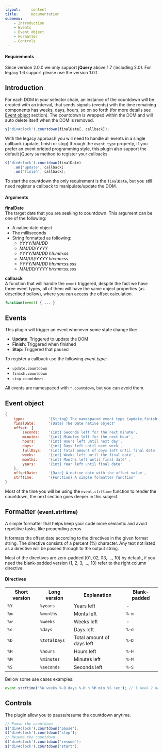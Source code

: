 ```yaml
---
layout:     content
title:      Documentation
submenu:
    - Introduction
    - Events
    - Event object
    - Formatter
    - Controls
---
```


#### Requirements ####

Since version 2.0.0 we only support **jQuery**  above 1.7 (including 2.0). For legacy 1.6 support please use the version 1.0.1.

<a class="anchor" id="introduction"></a>

Introduction
--------------

For each DOM in your selector chain, an instance of the countdown will be created with an interval, that sends  signals (events) with the time remaining components has weeks, days, hours, so on so forth (for more details see [Event object](#event-object) section). The countdown is wrapped within the DOM and will auto delete itself when the DOM is removed.

```javascript
$('div#clock').countdown(finalDate[, callback]);
```

With the legacy approach you will need to handle all events in a single callback (update, finish or stop) through the `event.type` property, if you prefer an event orieted programming style, this plugin also support the default jQuery `on` method to register your callbacks.

```javascript
$('div#clock').countdown(finalDate)
    .on('update', callback)
    .on('finish', callback);
```

To start the countdown the only requirement is the `finalDate`, but you still need register a callback to manipulate/update the DOM.

#### Arguments

**finalDate**  
The target date that you are seeking to countdown. This argument can be one of the following:  

*   A native date object
*   The milliseconds
*   String formatted as following:
    -   *YYYY/MM/DD*
    -   *MM/DD/YYYY*
    -   *YYYY/MM/DD hh:mm:ss*
    -   *MM/DD/YYYY hh:mm:ss*
    -   *YYYY/MM/DD hh:mm:ss.sss*
    -   *MM/DD/YYYY hh:mm:ss.sss*

**callback**  
A function that will handle the `event` triggered, despite the fact we have three event types, all of them will have the same object properties (as described bellow), where you can access the offset calculation.

```javascript
function(event) { ... }
```

<a class="anchor" id="events"></a>

Events
------
  
This plugin will trigger an event whenever some state change like:

-   **Update**: Triggered to update the DOM
-   **Finish**: Triggered when finished
-   **Stop**:   Triggered that paused

To register a callback use the following *event.type*:

-   `update.countdown`
-   `finish.countdown`
-   `stop.countdown`

All events are namespaced with `*.countdown`, but you can avoid them.

<a class="anchor" id="event-object"></a>

Event object
------------

```javascript
{
    type:           '{String} The namespaced event type {update,finish,stop}.countdown',
    finalDate:      '{Date} The Date native object'
    offset: {
        seconds:    '{int} Seconds left for the next minute',
        minutes:    '{int} Minutes left for the next hour',
        hours:      '{int} Hours left until next day',
        days:       '{int} Days left until next week',
        fullDays:   '{int} Total amount of days left until final date',
        weeks:      '{int} Weeks left until the final date',
        months:     '{int} Months left until final date' ,
        years:      '{int} Year left until final date'
    },
    offsetDate:     '{Date} A native date with the offset value',
    strftime:       '{Function} A simple formatter function'
}
```

Most of the time you will be using the `event.strftime` function to render the countdown, the next section goes deeper in this subject.

<a class="anchor" id="formatter"></a>

Formatter <small>(event.strftime)</small>
-----------------------------------

A simple formatter that helps keep your code more semantic and avoid repetitive tasks, like prepending zeros. 

It formats the offset date according to the directives in the given format string. The directive consists of a percent (%) character. Any text not listed as a directive will be passed through to the output string.

Most of the directives are zero-padded (01, 02, 03, ..., 10) by default, if you need the blank-padded version (1, 2, 3, ..., 10) refer to the right column directive.

#### Directives ####

<table class="table table-striped table-bordered">
    <tr>
        <th>Short version</th>
        <th>Long version</th>
        <th>Explanation</th>
        <th>Blank-padded</th>
    </tr>
    <tr>
        <td><code>%Y</code></td>
        <td><code>%years</code></td>
        <td>Years left</td>
        <td>-</td>
    </tr>
    <tr>
        <td><code>%m</code></td>
        <td><code>%months</code></td>
        <td>Monts left</td>
        <td><code>%-m</code></td>
    </tr>
    <tr>
        <td><code>%w</code></td>
        <td><code>%weeks</code></td>
        <td>Weeks left</td>
        <td>-</td>
    </tr>
    <tr>
        <td><code>%d</code></td>
        <td><code>%days</code></td>
        <td>Days left</td>
        <td><code>%-d</code></td>
    </tr>
    <tr>
        <td><code>%D</code></td>
        <td><code>%totalDays</code></td>
        <td>Total amount of days left</td>
        <td><code>%-D</code></td>
    </tr>
    <tr>
        <td><code>%H</code></td>
        <td><code>%hours</code></td>
        <td>Hours left</td>
        <td><code>%-H</code></td>
    </tr>
    <tr>
        <td><code>%M</code></td>
        <td><code>%minutes</code></td>
        <td>Minutes left</td>
        <td><code>%-M</code></td>
    </tr>
    <tr>
        <td><code>%S</code></td>
        <td><code>%seconds</code></td>
        <td>Seconds left</td>
        <td><code>%-S</code></td>
    </tr>
</table>

Bellow some use cases examples:

```javascript
event.strftime('%W weeks %-D days %-H h %M min %S sec'); // 1 Week 2 days 3 h 04 min 05 sec 
```



<a class="anchor" id="controls"></a>

Controls
--------

The plugin allow you to pause/resume the countdown anytime.

```javascript
// Pause the countdown
$('div#clock').countdown('pause');
$('div#clock').countdown('stop');
// Resume the countdown
$('div#clock').countdown('resume');
$('div#clock').countdown('start');
```